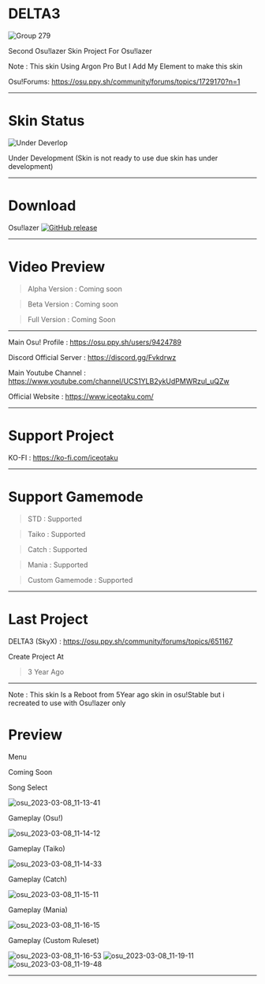 # DELTA3
![Group 279](https://user-images.githubusercontent.com/68460824/223616937-e02b5d70-0a6a-4109-b480-c02917777bae.png)



Second Osu!lazer Skin Project For Osu!lazer

Note : This skin Using Argon Pro But I Add My Element to make this skin

Osu!Forums: https://osu.ppy.sh/community/forums/topics/1729170?n=1

-----------------------------------------------------------------------------------------------------------------

# Skin Status
![Under Deverlop](https://user-images.githubusercontent.com/68460824/223616107-8f076b28-0422-412e-97bb-1cd5816a83d8.png)



Under Development (Skin is not ready to use due skin has under development)

-----------------------------------------------------------------------------------------------------------------
# Download

Osu!lazer [![GitHub release](https://img.shields.io/github/release/ppy/osu.svg)](https://github.com/ppy/osu/releases/latest)

-----------------------------------------------------------------------------------------------------------------


# Video Preview
> Alpha Version : Coming soon

> Beta Version : Coming soon

> Full Version : Coming Soon

-----------------------------------------------------------------------------------------------------------------

Main Osu! Profile : https://osu.ppy.sh/users/9424789

Discord Official Server : https://discord.gg/Fvkdrwz

Main Youtube Channel : https://www.youtube.com/channel/UCS1YLB2ykUdPMWRzul_uQZw

Official Website : https://www.iceotaku.com/

-----------------------------------------------------------------------------------------------------------------

# Support Project

KO-FI : https://ko-fi.com/iceotaku

-----------------------------------------------------------------------------------------------------------------

# Support Gamemode

> STD : Supported

> Taiko : Supported

> Catch : Supported

> Mania : Supported

> Custom Gamemode : Supported

-----------------------------------------------------------------------------------------------------------------
# Last Project

DELTA3 (SkyX) : https://osu.ppy.sh/community/forums/topics/651167

Create Project At
> 3 Year Ago

-----------------------------------------------------------------------------------------------------------------

Note : This skin Is a Reboot from 5Year ago skin in osu!Stable but i recreated to use with Osu!lazer only

# Preview

Menu

Coming Soon


Song Select

![osu_2023-03-08_11-13-41](https://user-images.githubusercontent.com/68460824/223618725-b6b3be83-03e1-4d12-b19a-c2a10118ffc7.jpg)


Gameplay (Osu!)

![osu_2023-03-08_11-14-12](https://user-images.githubusercontent.com/68460824/223618757-bd546741-65d4-4624-9c42-136e885f5302.jpg)


Gameplay (Taiko)

![osu_2023-03-08_11-14-33](https://user-images.githubusercontent.com/68460824/223618786-c22e16fe-074b-4f20-9568-2a996b6453bd.jpg)


Gameplay (Catch)

![osu_2023-03-08_11-15-11](https://user-images.githubusercontent.com/68460824/223618815-03b4871c-e628-4fa6-8414-1ad12dc727c3.jpg)


Gameplay (Mania)

![osu_2023-03-08_11-16-15](https://user-images.githubusercontent.com/68460824/223618836-83ce19a5-894a-4d8a-8490-382549bec5fb.jpg)


Gameplay (Custom Ruleset)

![osu_2023-03-08_11-16-53](https://user-images.githubusercontent.com/68460824/223619032-ecaa11db-bb5c-4776-b27e-1f49bfb0b298.jpg)
![osu_2023-03-08_11-19-11](https://user-images.githubusercontent.com/68460824/223619051-aeb0a4bc-3e12-48b6-b556-c35e23cac6b2.jpg)
![osu_2023-03-08_11-19-48](https://user-images.githubusercontent.com/68460824/223619063-3423438f-163a-4800-b638-7fba49c10d80.jpg)

-----------------------------------------------------------------------------------------------------------------
